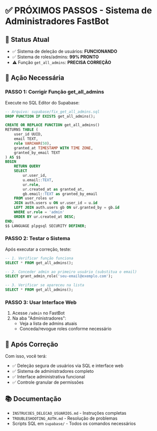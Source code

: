# ✅ PRÓXIMOS PASSOS - Sistema de Administradores FastBot

## 🎯 Status Atual
- ✅ Sistema de deleção de usuários: **FUNCIONANDO**
- ✅ Sistema de roles/admins: **99% PRONTO**
- ⚠️ Função `get_all_admins`: **PRECISA CORREÇÃO**

## 🔧 Ação Necessária

### PASSO 1: Corrigir Função get_all_admins
Execute no SQL Editor do Supabase:

```sql
-- Arquivo: supabase/fix_get_all_admins.sql
DROP FUNCTION IF EXISTS get_all_admins();

CREATE OR REPLACE FUNCTION get_all_admins()
RETURNS TABLE (
    user_id UUID,
    email TEXT,
    role VARCHAR(50),
    granted_at TIMESTAMP WITH TIME ZONE,
    granted_by_email TEXT
) AS $$
BEGIN
    RETURN QUERY
    SELECT 
        ur.user_id,
        u.email::TEXT,
        ur.role,
        ur.created_at as granted_at,
        gb.email::TEXT as granted_by_email
    FROM user_roles ur
    JOIN auth.users u ON ur.user_id = u.id
    LEFT JOIN auth.users gb ON ur.granted_by = gb.id
    WHERE ur.role = 'admin'
    ORDER BY ur.created_at DESC;
END;
$$ LANGUAGE plpgsql SECURITY DEFINER;
```

### PASSO 2: Testar o Sistema
Após executar a correção, teste:

```sql
-- 1. Verificar função funciona
SELECT * FROM get_all_admins();

-- 2. Conceder admin ao primeiro usuário (substitua o email)
SELECT grant_admin_role('seu-email@exemplo.com');

-- 3. Verificar se apareceu na lista
SELECT * FROM get_all_admins();
```

### PASSO 3: Usar Interface Web
1. Acesse `/admin` no FastBot
2. Na aba "Administradores":
   - Veja a lista de admins atuais
   - Conceda/revogue roles conforme necessário

## 🎉 Após Correção
Com isso, você terá:
- ✅ Deleção segura de usuários via SQL e interface web
- ✅ Sistema de administradores completo
- ✅ Interface administrativa funcional
- ✅ Controle granular de permissões

## 📚 Documentação
- `INSTRUCOES_DELECAO_USUARIOS.md` - Instruções completas
- `TROUBLESHOOTING_AUTH.md` - Resolução de problemas
- Scripts SQL em `supabase/` - Todos os comandos necessários
